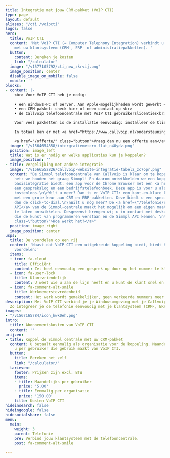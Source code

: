 ```yaml
---
title: Integratie met jouw CRM-pakket (VoIP CTI)
type: page
layout: default
aliases: "/cti /voipcti"
logos: false
hero:
  title: VoIP CTI
  content: 'Met VoIP CTI (= Computer Telephony Integration) verbindt u de Simmpl telefooncentrale
    met uw klantsysteem (CRM-, ERP- of administratiepakketten). '
  button:
    content: Bereken je kosten
    link: "/calculator"
  image: "/v1577105792/cti_new_zkrvij.png"
  image_position: center
  disable_image_on_mobile: false
  mobile: ''
blocks:
- content: |-
    <br> Voor VoIP CTI heb je nodig:

    • een Windows-PC of Server. Aan Apple-mogelijkheden wordt gewerkt <br>
    • een CRM-pakket: check hier of neem contact op <br>
    • de Callvoip telefooncentrale met VoIP CTI gebruikerslicenties<br>

    Voor veel pakketten is de installatie eenvoudig: installeer de Client software per gebruiker en gebruik de CRM Configurator om de koppeling tot stand te brengen.

    In totaal kan er met <a href="https://www.callvoip.nl/ondersteuning/integraties/voip-cti/" target="_blank">meer dan 100 pakketten</a> een koppeling worden gemaakt! Benieuwd of de telefooncentrale gekoppeld kan worden met uw pakket?

    <a href="/offerte/" class="button">Vraag dan nu een offerte aan</a>
  image: "/v1564654858/intergratiemetcrm-flat_n40ydz.png"
  position: image_left
  title: Wat is er nodig en welke applicaties kun je koppelen?
  image_position: ''
- title: Vergelijking met andere integratie
  image: "/v1566552826/Callvoip-website-integratie-tabel2_zc7opr.png"
  content: "De Simmpl telefooncentrale van Callvoip is klaar om te koppelen!\nU weet
    het: we houden het graag Simmpl! En daarom ontwikkelden we een koppeling die een
    basisintegratie biedt: een app voor de Chrome Browser met een <a href=\"/telefonie/clicktodial/\">Click-to-Dial</a>,
    een gesprekslog en een bedrijfstelefoonboek. Deze app is voor u als Simmpl klant
    kostenloos.\n\nWilt u meer? Dan is er VoIP CTI: een kant-en-klare koppelingsmogelijkheid
    met een grote keur aan CRM en ERP-pakketten. Deze biedt u een specifiekere koppeling
    dan de click-to-dial.\n\nWilt u nóg meer? De <a href=\"/telefonie/realtime-api/\">Realtime
    API</a> van de Simmpl-centrale maakt het mogelijk om een eigen maatwerkkoppeling
    te laten ontwikkelen. Desgewenst brengen wij u in contact met deskundige programmeurs
    die de kunst van programmeren verstaan én de Simmpl API kennen. \n\n<a href=\"/ondersteuning/integraties/voip-cti-handleiding/\"
    class=\"button\">Hoe werkt het?</a>"
  position: image_right
  image_position: center
usps:
  title: De voordelen op een rij
  content: 'Naast dat VoIP CTI een uitgebreide koppeling biedt, biedt het ook de volgende
    voordelen:'
  items:
  - icon: fa-cloud
    title: Efficiënt
    content: Zet heel eenvoudig een gesprek op door op het nummer te klikken.
  - icon: fa-user-lock
    title: Klantvriendelijk
    content: U weet wie u aan de lijn heeft en u kunt de klant snel en efficiënt helpen.
  - icon: fa-comment-alt-smile
    title: Werknemerstevredenheid
    content: Het werk wordt gemakkelijker, geen verkeerde nummers meer!
description: Met VoIP CTI verbind je je Windowsomgeving met je Callvoip telefoonsysteem.
  Zo integreer je de telefonie eenvoudig met je klantsysteem (CRM-, ERP- en administratiepakketten).
images:
- "/v1567165784/icon_hwk0eh.png"
intro:
  title: Abonnementskosten van VoIP CTI
  content: ''
prijzen:
- title: Koppel de Simmpl centrale met uw CRM-pakket
  content: U betaalt eenmalig als organisatie voor de koppeling. Maandelijks betaalt
    u per gebruiker die gebruik maakt van VoIP CTI.
  button:
    title: Bereken het zelf
    link: "/calculator/"
  tarieven:
    footer: Prijzen zijn excl. BTW
    items:
    - title: Maandelijks per gebruiker
      price: '5.00'
    - title: Eenmalig per organisatie
      price: '150.00'
    title: Kosten VoIP CTI
hideinsearch: false
hideingoogle: false
hidesocialshare: false
menu:
  main:
    weight: 3
    parent: Telefonie
    pre: Verbind jouw klantsysteem met de telefooncentrale.
    post: fa-comment-alt-smile

---
```

